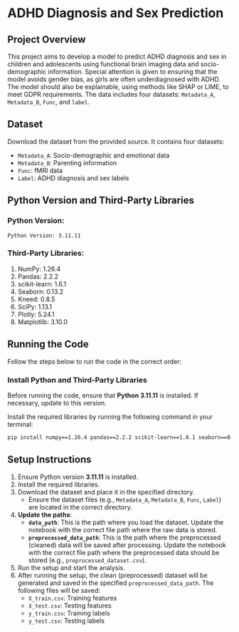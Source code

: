 
# ADHD Diagnosis and Sex Prediction
## Project Overview

This project aims to develop a model to predict ADHD diagnosis and sex in children and adolescents using functional brain imaging data and socio-demographic information. Special attention is given to ensuring that the model avoids gender bias, as girls are often underdiagnosed with ADHD. The model should also be explainable, using methods like SHAP or LIME, to meet GDPR requirements. The data includes four datasets: `Metadata_A`, `Metadata_B`, `Func`, and `label`.

## Dataset
Download the dataset from the provided source. It contains four datasets:
- `Metadata_A`: Socio-demographic and emotional data
- `Metadata_B`: Parenting information
- `Func`: fMRI data
- `Label`: ADHD diagnosis and sex labels

## Python Version and Third-Party Libraries

### Python Version:
    Python Version: 3.11.11
### Third-Party Libraries:
1. NumPy: 1.26.4
2. Pandas: 2.2.2
3. scikit-learn: 1.6.1
4. Seaborn: 0.13.2
5. Kneed: 0.8.5
6. SciPy: 1.13.1
7. Plotly: 5.24.1
8. Matplotlib: 3.10.0

## Running the Code

Follow the steps below to run the code in the correct order:

### **Install Python and Third-Party Libraries**
Before running the code, ensure that **Python 3.11.11** is installed. If necessary, update to this version.

Install the required libraries by running the following command in your terminal:

```bash
pip install numpy==1.26.4 pandas==2.2.2 scikit-learn==1.6.1 seaborn==0.13.2 kneed==0.8.5 scipy==1.13.1 plotly==5.24.1 matplotlib==3.10.0
```

## Setup Instructions
1. Ensure Python version **3.11.11** is installed.
2. Install the required libraries.
3. Download the dataset and place it in the specified directory.
   - Ensure the dataset files (e.g., `Metadata_A`, `Metadata_B`, `Func`, `Label`) are located in the correct directory.
4. **Update the paths**:
      - **`data_path`**: This is the path where you load the dataset. Update the notebook with the correct file path where the raw data is stored.
      - **`preprocessed_data_path`**: This is the path where the preprocessed (cleaned) data will be saved after processing. Update the notebook with the correct file path where the preprocessed data should be stored (e.g., `preprocessed_dataset.csv`).
5. Run the setup and start the analysis.
6. After running the setup, the clean (preprocessed) dataset will be generated and saved in the specified `preprocessed_data_path`. The following files will be saved:
   - `X_train.csv`: Training features
   - `X_test.csv`: Testing features
   - `y_train.csv`: Training labels
   - `y_test.csv`: Testing labels

